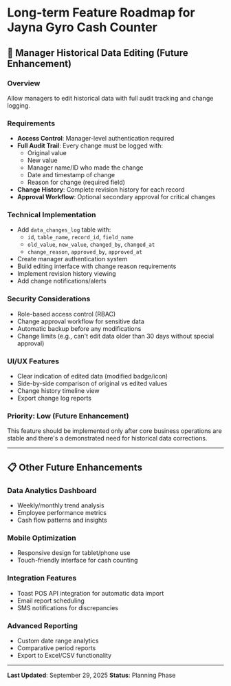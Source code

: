 # Long-term Feature Roadmap for Jayna Gyro Cash Counter

## 🔧 Manager Historical Data Editing (Future Enhancement)

### Overview
Allow managers to edit historical data with full audit tracking and change logging.

### Requirements
- **Access Control**: Manager-level authentication required
- **Full Audit Trail**: Every change must be logged with:
  - Original value
  - New value  
  - Manager name/ID who made the change
  - Date and timestamp of change
  - Reason for change (required field)
- **Change History**: Complete revision history for each record
- **Approval Workflow**: Optional secondary approval for critical changes

### Technical Implementation
- Add `data_changes_log` table with:
  - `id`, `table_name`, `record_id`, `field_name`
  - `old_value`, `new_value`, `changed_by`, `changed_at`
  - `change_reason`, `approved_by`, `approved_at`
- Create manager authentication system
- Build editing interface with change reason requirements
- Implement revision history viewing
- Add change notifications/alerts

### Security Considerations
- Role-based access control (RBAC)
- Change approval workflow for sensitive data
- Automatic backup before any modifications
- Change limits (e.g., can't edit data older than 30 days without special approval)

### UI/UX Features
- Clear indication of edited data (modified badge/icon)
- Side-by-side comparison of original vs edited values
- Change history timeline view
- Export change log reports

### Priority: Low (Future Enhancement)
This feature should be implemented only after core business operations are stable and there's a demonstrated need for historical data corrections.

---

## 📋 Other Future Enhancements

### Data Analytics Dashboard
- Weekly/monthly trend analysis
- Employee performance metrics
- Cash flow patterns and insights

### Mobile Optimization
- Responsive design for tablet/phone use
- Touch-friendly interface for cash counting

### Integration Features
- Toast POS API integration for automatic data import
- Email report scheduling
- SMS notifications for discrepancies

### Advanced Reporting
- Custom date range analytics
- Comparative period reports
- Export to Excel/CSV functionality

---

**Last Updated**: September 29, 2025
**Status**: Planning Phase